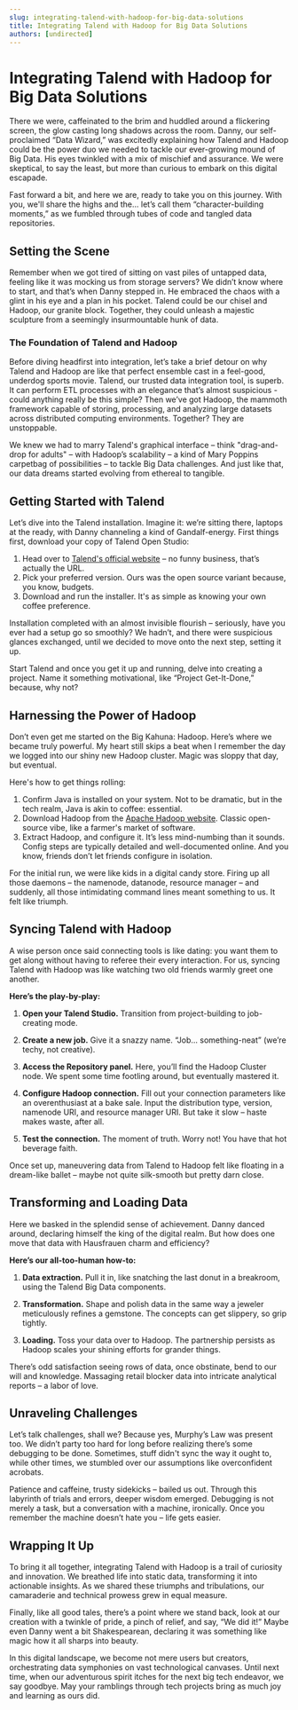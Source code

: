 ```yaml
---
slug: integrating-talend-with-hadoop-for-big-data-solutions
title: Integrating Talend with Hadoop for Big Data Solutions
authors: [undirected]
---
```



# Integrating Talend with Hadoop for Big Data Solutions

There we were, caffeinated to the brim and huddled around a flickering screen, the glow casting long shadows across the room. Danny, our self-proclaimed “Data Wizard,” was excitedly explaining how Talend and Hadoop could be the power duo we needed to tackle our ever-growing mound of Big Data. His eyes twinkled with a mix of mischief and assurance. We were skeptical, to say the least, but more than curious to embark on this digital escapade.

Fast forward a bit, and here we are, ready to take you on this journey. With you, we'll share the highs and the... let’s call them “character-building moments,” as we fumbled through tubes of code and tangled data repositories.

## Setting the Scene

Remember when we got tired of sitting on vast piles of untapped data, feeling like it was mocking us from storage servers? We didn’t know where to start, and that’s when Danny stepped in. He embraced the chaos with a glint in his eye and a plan in his pocket. Talend could be our chisel and Hadoop, our granite block. Together, they could unleash a majestic sculpture from a seemingly insurmountable hunk of data.

### The Foundation of Talend and Hadoop

Before diving headfirst into integration, let’s take a brief detour on why Talend and Hadoop are like that perfect ensemble cast in a feel-good, underdog sports movie. Talend, our trusted data integration tool, is superb. It can perform ETL processes with an elegance that’s almost suspicious - could anything really be this simple? Then we’ve got Hadoop, the mammoth framework capable of storing, processing, and analyzing large datasets across distributed computing environments. Together? They are unstoppable.

We knew we had to marry Talend's graphical interface – think "drag-and-drop for adults" – with Hadoop’s scalability – a kind of Mary Poppins carpetbag of possibilities – to tackle Big Data challenges. And just like that, our data dreams started evolving from ethereal to tangible.

## Getting Started with Talend

Let’s dive into the Talend installation. Imagine it: we’re sitting there, laptops at the ready, with Danny channeling a kind of Gandalf-energy. First things first, download your copy of Talend Open Studio:

1. Head over to [Talend's official website](https://www.talend.com) – no funny business, that’s actually the URL.
2. Pick your preferred version. Ours was the open source variant because, you know, budgets.
3. Download and run the installer. It's as simple as knowing your own coffee preference.
   
Installation completed with an almost invisible flourish – seriously, have you ever had a setup go so smoothly? We hadn’t, and there were suspicious glances exchanged, until we decided to move onto the next step, setting it up. 

Start Talend and once you get it up and running, delve into creating a project. Name it something motivational, like “Project Get-It-Done,” because, why not?

## Harnessing the Power of Hadoop

Don’t even get me started on the Big Kahuna: Hadoop. Here’s where we became truly powerful. My heart still skips a beat when I remember the day we logged into our shiny new Hadoop cluster. Magic was sloppy that day, but eventual. 

Here's how to get things rolling:

1. Confirm Java is installed on your system. Not to be dramatic, but in the tech realm, Java is akin to coffee: essential.
2. Download Hadoop from the [Apache Hadoop website](https://hadoop.apache.org). Classic open-source vibe, like a farmer's market of software.
3. Extract Hadoop, and configure it. It’s less mind-numbing than it sounds. Config steps are typically detailed and well-documented online. And you know, friends don’t let friends configure in isolation.

For the initial run, we were like kids in a digital candy store. Firing up all those daemons – the namenode, datanode, resource manager – and suddenly, all those intimidating command lines meant something to us. It felt like triumph.

## Syncing Talend with Hadoop

A wise person once said connecting tools is like dating: you want them to get along without having to referee their every interaction. For us, syncing Talend with Hadoop was like watching two old friends warmly greet one another.

**Here’s the play-by-play:**

1. **Open your Talend Studio.** Transition from project-building to job-creating mode.
   
2. **Create a new job.** Give it a snazzy name. “Job... something-neat” (we’re techy, not creative).

3. **Access the Repository panel.** Here, you’ll find the Hadoop Cluster node. We spent some time footling around, but eventually mastered it.

4. **Configure Hadoop connection.** Fill out your connection parameters like an overenthusiast at a bake sale. Input the distribution type, version, namenode URI, and resource manager URI. But take it slow – haste makes waste, after all.

5. **Test the connection.** The moment of truth. Worry not! You have that hot beverage faith.

Once set up, maneuvering data from Talend to Hadoop felt like floating in a dream-like ballet – maybe not quite silk-smooth but pretty darn close.

## Transforming and Loading Data

Here we basked in the splendid sense of achievement. Danny danced around, declaring himself the king of the digital realm. But how does one move that data with Hausfrauen charm and efficiency?

**Here’s our all-too-human how-to:**

1. **Data extraction.** Pull it in, like snatching the last donut in a breakroom, using the Talend Big Data components.
   
2. **Transformation.** Shape and polish data in the same way a jeweler meticulously refines a gemstone. The concepts can get slippery, so grip tightly.

3. **Loading.** Toss your data over to Hadoop. The partnership persists as Hadoop scales your shining efforts for grander things.

There’s odd satisfaction seeing rows of data, once obstinate, bend to our will and knowledge. Massaging retail blocker data into intricate analytical reports – a labor of love.

## Unraveling Challenges

Let’s talk challenges, shall we? Because yes, Murphy’s Law was present too. We didn’t party too hard for long before realizing there’s some debugging to be done. Sometimes, stuff didn't sync the way it ought to, while other times, we stumbled over our assumptions like overconfident acrobats.

Patience and caffeine, trusty sidekicks – bailed us out. Through this labyrinth of trials and errors, deeper wisdom emerged. Debugging is not merely a task, but a conversation with a machine, ironically. Once you remember the machine doesn’t hate you – life gets easier.

## Wrapping It Up

To bring it all together, integrating Talend with Hadoop is a trail of curiosity and innovation. We breathed life into static data, transforming it into actionable insights. As we shared these triumphs and tribulations, our camaraderie and technical prowess grew in equal measure. 

Finally, like all good tales, there’s a point where we stand back, look at our creation with a twinkle of pride, a pinch of relief, and say, “We did it!” Maybe even Danny went a bit Shakespearean, declaring it was something like magic how it all sharps into beauty.

In this digital landscape, we become not mere users but creators, orchestrating data symphonies on vast technological canvases. Until next time, when our adventurous spirit itches for the next big tech endeavor, we say goodbye. May your ramblings through tech projects bring as much joy and learning as ours did.